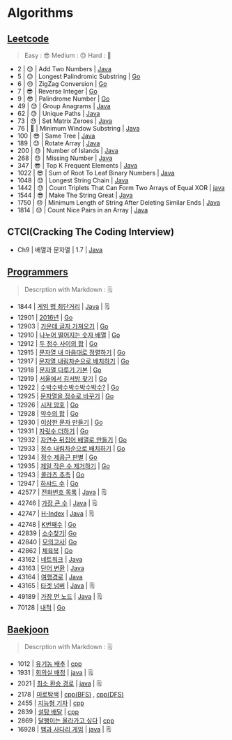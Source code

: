 # Algorithms

## [Leetcode](https://github.com/wnjoon/algorithms/tree/master/leetcode)
> Easy : 😎
> Medium : 😓
> Hard : 🤬

- 2     | 😓 | Add Two Numbers | [Java](https://github.com/wnjoon/algorithms/blob/master/leetcode/2_java.md)
- 5     | 😓 | Longest Palindromic Substring | [Go](https://github.com/wnjoon/algorithms/blob/master/leetcode/5_go.md)
- 6     | 😓 | ZigZag Conversion | [Go](https://github.com/wnjoon/algorithms/blob/master/leetcode/6_go.md)
- 7     | 😎 | Reverse Integer | [Go](https://github.com/wnjoon/algorithms/blob/master/leetcode/7_go.md)
- 9     | 😎 | Palindrome Number | [Go](https://github.com/wnjoon/algorithms/blob/master/leetcode/9_go.md)
- 49    | 😓 | Group Anagrams | [Java](https://github.com/wnjoon/algorithms/blob/master/leetcode/49_java.md)
- 62    | 😓 | Unique Paths | [Java](https://github.com/wnjoon/algorithms/blob/master/leetcode/62_java.md)
- 73    | 😓 | Set Matrix Zeroes | [Java](https://github.com/wnjoon/algorithms/blob/master/leetcode/73_java.md)
- 76    | 🤬 | Minimum Window Substring | [Java](https://github.com/wnjoon/algorithms/blob/master/leetcode/76_java.md)
- 100   | 😎 | Same Tree | [Java](https://github.com/wnjoon/algorithms/blob/master/leetcode/100_java.md)
- 189   | 😓 | Rotate Array | [Java](https://github.com/wnjoon/algorithms/blob/master/leetcode/189_java.md)
- 200   | 😓 | Number of Islands | [Java](leetcode/200_java.md)
- 268   | 😓 | Missing Number | [Java](https://github.com/wnjoon/algorithms/blob/master/leetcode/268_java.md)
- 347   | 😎 | Top K Frequent Elements | [Java](https://github.com/wnjoon/algorithms/blob/master/leetcode/347_java.md)
- 1022  | 😎 | Sum of Root To Leaf Binary Numbers | [Java](https://github.com/wnjoon/algorithms/blob/master/leetcode/1022_java.md)
- 1048  | 😓 | Longest String Chain | [Java](https://github.com/wnjoon/algorithms/blob/master/leetcode/1048_java.md)
- 1442  | 😓 | Count Triplets That Can Form Two Arrays of Equal XOR | [java](https://github.com/wnjoon/algorithms/blob/master/leetcode/1442_java.md)
- 1544  | 😎 | Make The String Great | [Java](https://github.com/wnjoon/algorithms/blob/master/leetcode/1544_java.md)
- 1750  | 😓 | Minimum Length of String After Deleting Similar Ends | [Java](https://github.com/wnjoon/algorithms/blob/master/leetcode/1750_java.md)
- 1814  | 😓 | Count Nice Pairs in an Array | [Java](https://github.com/wnjoon/algorithms/blob/master/leetcode/1814_java.md)

## CTCI(Cracking The Coding Interview)
- Ch9     | 배열과 문자열 | 1.7 | [Java](ctci/c9_1_7.md)

## [Programmers](programmers/README.md)
> Descrption with Markdown : 🗒

- 1844 | [게임 맵 최단거리](https://programmers.co.kr/learn/courses/30/lessons/1844) | [Java](programmers/p1844.md) | 🗒
- 12901 | [2016년](https://programmers.co.kr/learn/courses/30/lessons/12901?language=go) | [Go](programmers/p12901.go) 
- 12903 | [가운데 글자 가져오기](https://programmers.co.kr/learn/courses/30/lessons/12903) | [Go](programmers/p12903.go)
- 12910 | [나누어 떨어지는 숫자 배열](https://programmers.co.kr/learn/courses/30/lessons/12910) | [Go](programmers/p12910.go) 
- 12912 |  [두 정수 사이의 합](https://programmers.co.kr/learn/courses/30/lessons/12912) | [Go](programmers/p12912.go) 
- 12915 | [문자열 내 마음대로 정렬하기](https://programmers.co.kr/learn/courses/30/lessons/12915?language=go) | [Go](programmers/p12915.go) 
- 12917 | [문자열 내림차순으로 배치하기](https://programmers.co.kr/learn/courses/30/lessons/12917?language=go) | [Go](programmers/p12917.go) 
- 12918 | [문자열 다루기 기본](https://programmers.co.kr/learn/courses/30/lessons/12918) | [Go](programmers/p12918.go) 
- 12919 | [서울에서 김서방 찾기](https://programmers.co.kr/learn/courses/30/lessons/12919) | [Go](programmers/p12919.go) 
- 12922 | [수박수박수박수박수박수?](https://programmers.co.kr/learn/courses/30/lessons/12922) | [Go](programmers/p12922.go) 
- 12925 | [문자열을 정수로 바꾸기](https://programmers.co.kr/learn/courses/30/lessons/12925) | [Go](programmers/p12925.go) 
- 12926 | [시저 암호](https://programmers.co.kr/learn/courses/30/lessons/12926) | [Go](programmers/p12926.go) 
- 12928 | [약수의 합](https://programmers.co.kr/learn/courses/30/lessons/12928) | [Go](programmers/p12928.go) 
- 12930 | [이상한 문자 만들기](https://programmers.co.kr/learn/courses/30/lessons/12930) | [Go](programmers/p12930.go) 
- 12931 | [자릿수 더하기](https://programmers.co.kr/learn/courses/30/lessons/12931) | [Go](programmers/p12931.go) 
- 12932 | [자연수 뒤집어 배열로 만들기](https://programmers.co.kr/learn/courses/30/lessons/12932) | [Go](programmers/p12932.go) 
- 12933 | [정수 내림차순으로 배치하기](https://programmers.co.kr/learn/courses/30/lessons/12933) | [Go](programmers/p12933.go) 
- 12934 | [정수 제곱근 판별](https://programmers.co.kr/learn/courses/30/lessons/12934) | [Go](programmers/p12934.go) 
- 12935 | [제일 작은 수 제거하기](https://programmers.co.kr/learn/courses/30/lessons/12935?language=go) | [Go](programmers/p12935.go) 
- 12943 | [콜라츠 추측](https://programmers.co.kr/learn/courses/30/lessons/12943?language=go) | [Go](programmers/p12943.go) 
- 12947 | [하샤드 수](https://programmers.co.kr/learn/courses/30/lessons/12947?language=go) | [Go](programmers/p12947.go) 
- 42577 | [전화번호 목록](https://programmers.co.kr/learn/courses/30/lessons/42577) | [Java](programmers/p42577.md) | 🗒
- 42746 | [가장 큰 수](https://programmers.co.kr/learn/courses/30/lessons/42746) | [Java](programmers/p42746.md) | 🗒
- 42747 | [H-Index](https://programmers.co.kr/learn/courses/30/lessons/42747) | [Java](programmers/p42747.md) | 🗒
- 42748 | [K번째수](https://programmers.co.kr/learn/courses/30/lessons/42748) | [Go](programmers/p42748.go)
- 42839 | [소수찾기](https://programmers.co.kr/learn/courses/30/lessons/42839)| [Go](programmers/p42839.go) 
- 42840 | [모의고사](https://programmers.co.kr/learn/courses/30/lessons/42840)| [Go](programmers/p42840.go) 
- 42862 | [체육복](https://programmers.co.kr/learn/courses/30/lessons/42862) | [Go](programmers/p42862.go) 
- 43162 | [네트워크](https://programmers.co.kr/learn/courses/30/lessons/43162) | [Java](programmers/p43162.java)
- 43163 | [단어 변환](https://programmers.co.kr/learn/courses/30/lessons/43163) | [Java](programmers/p43163.java)
- 43164 | [여행경로](https://programmers.co.kr/learn/courses/30/lessons/43164) | [Java](programmers/p43164.java)
- 43165 | [타겟 넘버](https://programmers.co.kr/learn/courses/30/lessons/43165) | [Java](programmers/p43165.md) | 🗒
- 49189 | [가장 먼 노드](https://programmers.co.kr/learn/courses/30/lessons/49189) | [Java](programmers/p49189.md) | 🗒
- 70128 | [내적](https://programmers.co.kr/learn/courses/30/lessons/70128) | [Go](programmers/p70128.go)  

## [Baekjoon](baekjoon/README.md)
> Descrption with Markdown : 🗒

- 1012 | [유기농 배추](https://www.acmicpc.net/problem/1012) | [cpp](baekjoon/bj_1012.cpp)
- 1931 | [회의실 배정](https://www.acmicpc.net/problem/1931) | [java](baekjoon/bj_1931.md) | 🗒
- 2021 | [최소 환승 경로](https://www.acmicpc.net/problem/2021) | [java](baekjoon/bj_2021.md) | 🗒
- 2178 | [미로탐색](https://www.acmicpc.net/problem/2178) | [cpp(BFS)](baekjoon/bj_2178_BFS.cpp) , [cpp(DFS)](baekjoon/bj_2178_DFS.cpp)
- 2455 | [지능형 기차](https://www.acmicpc.net/problem/2455) | [cpp](baekjoon/bj_2455.cpp)
- 2839 | [설탕 배달](https://www.acmicpc.net/problem/2839) | [cpp](baekjoon/bj_2839.cpp)
- 2869 | [달팽이는 올라가고 싶다](https://www.acmicpc.net/problem/2869) | [cpp](baekjoon/bj_2869.cpp)
- 16928 | [뱀과 사다리 게임](https://www.acmicpc.net/problem/16928) | [java](baekjoon/bj_16928.md) | 🗒